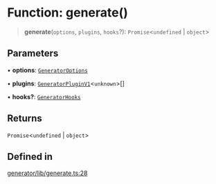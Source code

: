 # Function: generate()

> **generate**(`options`, `plugins`, `hooks`?): `Promise`\<`undefined` \| `object`\>

## Parameters

• **options**: [`GeneratorOptions`](../interfaces/GeneratorOptions.md)

• **plugins**: [`GeneratorPluginV1`](../interfaces/GeneratorPluginV1.md)\<`unknown`\>[]

• **hooks?**: [`GeneratorHooks`](../interfaces/GeneratorHooks.md)

## Returns

`Promise`\<`undefined` \| `object`\>

## Defined in

[generator/lib/generate.ts:28](https://github.com/andreisergiu98/baeta/blob/e352a1ec749c5b23df693f5f8373ac0b75347349/packages/generator/lib/generate.ts#L28)
